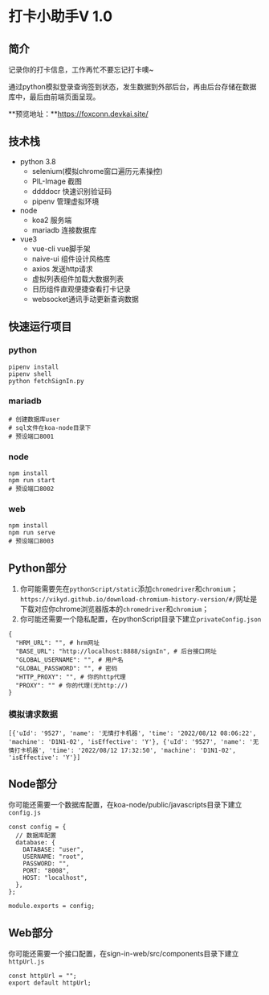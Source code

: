 # 打卡小助手V 1.0

## 简介

记录你的打卡信息，工作再忙不要忘记打卡噢~

通过python模拟登录查询签到状态，发生数据到外部后台，再由后台存储在数据库中，最后由前端页面呈现。

**预览地址：**https://foxconn.devkai.site/

## 技术栈

- python 3.8
  - selenium(模拟chrome窗口遍历元素操控)
  - PIL-Image 截图
  - ddddocr 快速识别验证码
  - pipenv 管理虚拟环境
- node
  - koa2 服务端
  - mariadb 连接数据库
- vue3
  - vue-cli vue脚手架
  - naive-ui 组件设计风格库
  - axios 发送http请求
  - 虚拟列表组件加载大数据列表
  - 日历组件直观便捷查看打卡记录
  - websocket通讯手动更新查询数据

## 快速运行项目

### python

```
pipenv install
pipenv shell
python fetchSignIn.py
```

### mariadb

```
# 创建数据库user
# sql文件在koa-node目录下
# 预设端口8001
```

### node

```
npm install
npm run start
# 预设端口8002
```

### web

```
npm install
npm run serve
# 预设端口8003
```



## Python部分

1. 你可能需要先在`pythonScript/static`添加`chromedriver`和`chromium`；`https://vikyd.github.io/download-chromium-history-version/#/`网址是下载对应你chrome浏览器版本的`chromedriver`和`chromium`；
2. 你可能还需要一个隐私配置，在pythonScript目录下建立`privateConfig.json`

```
{
  "HRM_URL": "", # hrm网址
  "BASE_URL": "http://localhost:8888/signIn", # 后台接口网址
  "GLOBAL_USERNAME": "", # 用户名
  "GLOBAL_PASSWORD": "", # 密码
  "HTTP_PROXY": "", # 你的http代理
  "PROXY": "" # 你的代理(无http://)
}
```



### 模拟请求数据

```
[{'uId': '9527', 'name': '无情打卡机器', 'time': '2022/08/12 08:06:22', 'machine': 'D1N1-02', 'isEffective': 'Y'}, {'uId': '9527', 'name': '无情打卡机器', 'time': '2022/08/12 17:32:50', 'machine': 'D1N1-02', 'isEffective': 'Y'}]
```

## Node部分

你可能还需要一个数据库配置，在koa-node/public/javascripts目录下建立`config.js`

```
const config = {
  // 数据库配置
  database: {
    DATABASE: "user",
    USERNAME: "root",
    PASSWORD: "",
    PORT: "8008",
    HOST: "localhost",
  },
};

module.exports = config;
```

## Web部分

你可能还需要一个接口配置，在sign-in-web/src/components目录下建立`httpUrl.js`

```
const httpUrl = "";
export default httpUrl;
```

